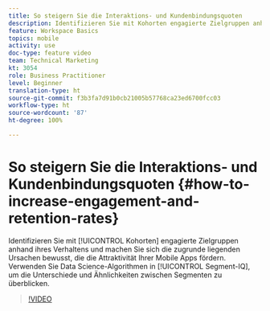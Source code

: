 ```yaml
---
title: So steigern Sie die Interaktions- und Kundenbindungsquoten
description: Identifizieren Sie mit Kohorten engagierte Zielgruppen anhand ihres Verhaltens und machen Sie sich die zugrunde liegenden Ursachen bewusst, die die Attraktivität Ihrer Mobile Apps fördern. Verwenden Sie Data Science-Algorithmen in Segment IQ, um die Unterschiede und Ähnlichkeiten zwischen Segmenten nachzuvollziehen.
feature: Workspace Basics
topics: mobile
activity: use
doc-type: feature video
team: Technical Marketing
kt: 3054
role: Business Practitioner
level: Beginner
translation-type: ht
source-git-commit: f3b3fa7d91b0cb21005b57768ca23ed6700fcc03
workflow-type: ht
source-wordcount: '87'
ht-degree: 100%

---
```



# So steigern Sie die Interaktions- und Kundenbindungsquoten {#how-to-increase-engagement-and-retention-rates}

Identifizieren Sie mit [!UICONTROL Kohorten] engagierte Zielgruppen anhand ihres Verhaltens und machen Sie sich die zugrunde liegenden Ursachen bewusst, die die Attraktivität Ihrer Mobile Apps fördern. Verwenden Sie Data Science-Algorithmen in [!UICONTROL Segment-IQ], um die Unterschiede und Ähnlichkeiten zwischen Segmenten zu überblicken.

>[!VIDEO](https://video.tv.adobe.com/v/27825/?quality=12)
